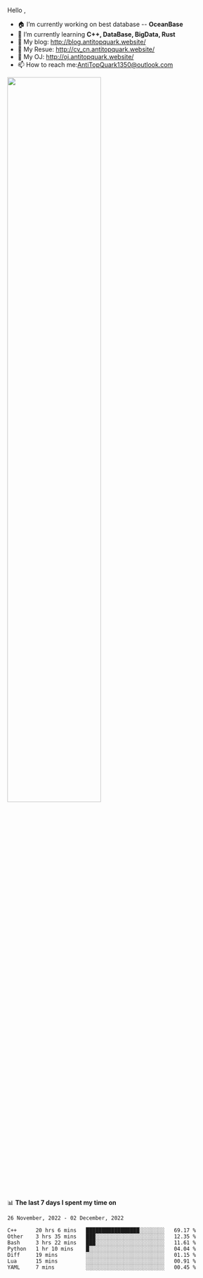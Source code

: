 
Hello , 

- 🏠 I’m currently working on best database -- **OceanBase**
- 🌱 I’m currently learning **C++, DataBase, BigData, Rust**
- 🔭 My blog:   http://blog.antitopquark.website/ 
- 👦 My Resue:  http://cv_cn.antitopquark.website/
- 🚉 My OJ:     http://oj.antitopquark.website/
- 📫 How to reach me:AntiTopQuark1350@outlook.com


<img width="65%" src="https://github-readme-stats.vercel.app/api?username=AntiTopQuark&show_icons=true&count_private=true&hide=prs&theme=default_repocard">


📊 **The last 7 days I spent my time on** 

<!--START_SECTION:waka-->
```text
26 November, 2022 - 02 December, 2022

C++      20 hrs 6 mins   █████████████████░░░░░░░░   69.17 % 
Other    3 hrs 35 mins   ███░░░░░░░░░░░░░░░░░░░░░░   12.35 % 
Bash     3 hrs 22 mins   ███░░░░░░░░░░░░░░░░░░░░░░   11.61 % 
Python   1 hr 10 mins    █░░░░░░░░░░░░░░░░░░░░░░░░   04.04 % 
Diff     19 mins         ░░░░░░░░░░░░░░░░░░░░░░░░░   01.15 % 
Lua      15 mins         ░░░░░░░░░░░░░░░░░░░░░░░░░   00.91 % 
YAML     7 mins          ░░░░░░░░░░░░░░░░░░░░░░░░░   00.45 %
```
<!--END_SECTION:waka-->



